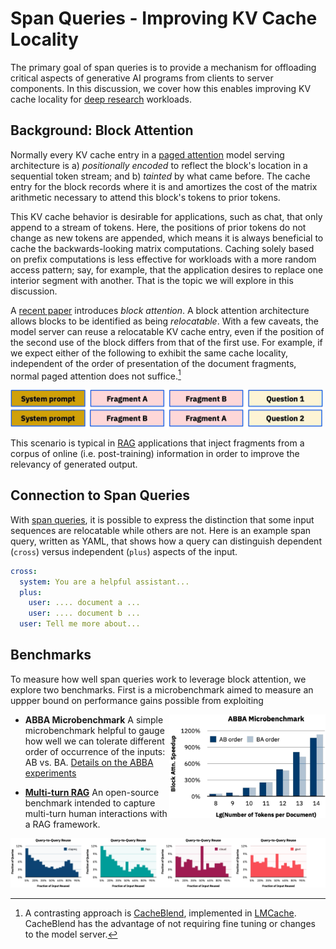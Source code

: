 # Span Queries - Improving KV Cache Locality

The primary goal of span queries is to provide a mechanism for
offloading critical aspects of generative AI programs from clients to
server components. In this discussion, we cover how this enables
improving KV cache locality for [deep
research](https://openai.com/index/introducing-deep-research/)
workloads.

## Background: Block Attention

Normally every KV cache entry in a [paged
attention](https://arxiv.org/abs/2309.06180) model serving
architecture is a) *positionally encoded* to reflect the block's
location in a sequential token stream; and b) *tainted* by what came
before. The cache entry for the block records where it is and
amortizes the cost of the matrix arithmetic necessary to attend this
block's tokens to prior tokens.

This KV cache behavior is desirable for applications, such as chat,
that only append to a stream of tokens. Here, the positions of prior
tokens do not change as new tokens are appended, which means it is
always beneficial to cache the backwards-looking matrix
computations. Caching solely based on prefix computations is less
effective for workloads with a more random access pattern; say, for
example, that the application desires to replace one interior segment
with another. That is the topic we will explore in this discussion.

A [recent paper](https://arxiv.org/pdf/2409) introduces *block
attention*. A block attention architecture allows blocks to be
identified as being *relocatable*. With a few caveats, the model
server can reuse a relocatable KV cache entry, even if the position of
the second use of the block differs from that of the first use.  For
example, if we expect either of the following to exhibit the same
cache locality, independent of the order of presentation of the
document fragments, normal paged attention does not suffice.[^1]

[^1]: A contrasting approach is
    [CacheBlend](https://arxiv.org/pdf/2405.16444), implemented in
    [LMCache](https://github.com/LMCache/LMCache). CacheBlend has the
    advantage of not requiring fine tuning or changes to the model
    server.

<img src="/benchmarks/abba/abba-diagram.svg" width=500>

This scenario is typical in
[RAG](https://en.wikipedia.org/wiki/Retrieval-augmented_generation)
applications that inject fragments from a corpus of online
(i.e. post-training) information in order to improve the relevancy of
generated output.

## Connection to Span Queries

With [span queries](../about.md), it is possible to express the
distinction that some input sequences are relocatable while others are
not. Here is an example span query, written as YAML, that shows how a
query can distinguish dependent (`cross`) versus independent (`plus`)
aspects of the input.

```yaml
cross:
  system: You are a helpful assistant...
  plus:
    user: .... document a ...
    user: .... document b ...
  user: Tell me more about...
```

## Benchmarks

To measure how well span queries work to leverage block attention, we
explore two benchmarks. First is a microbenchmark aimed to measure an
uppper bound on performance gains possible from exploiting 

<img align="right" src="/benchmarks/abba/abba-chart.svg" width="250">

- **ABBA Microbenchmark** A simple microbenchmark helpful to gauge how
well we can tolerate different order of occurrence of the inputs: AB
vs. BA. [Details on the ABBA experiments](/benchmarks/abba#readme)

- [**Multi-turn RAG**](https://github.com/IBM/mt-rag-benchmark) An
  open-source benchmark intended to capture multi-turn human
  interactions with a RAG framework.

<img src="/docs/locality/mtrag-locality.svg">
 
